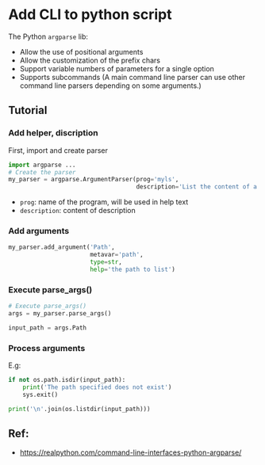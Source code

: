 # Add CLI to python script

The Python `argparse` lib:
- Allow the use of positional arguments
- Allow the customization of the prefix chars
- Support variable numbers of parameters for a single option
- Supports subcommands (A main command line parser can use other command line parsers depending on some arguments.)

## Tutorial

### Add helper, discription

First, import and create parser

```python
import argparse ...
# Create the parser
my_parser = argparse.ArgumentParser(prog='myls',
                                    description='List the content of a folder')

```
- `prog`: name of the program, will be used in help text
- `description`: content of description

### Add arguments

```python
my_parser.add_argument('Path',
                       metavar='path',
                       type=str,
                       help='the path to list')
```

### Execute parse_args()

```python
# Execute parse_args()
args = my_parser.parse_args()

input_path = args.Path
```

### Process arguments

E.g:

```python
if not os.path.isdir(input_path):
    print('The path specified does not exist')
    sys.exit()

print('\n'.join(os.listdir(input_path)))
```


## Ref:

- https://realpython.com/command-line-interfaces-python-argparse/